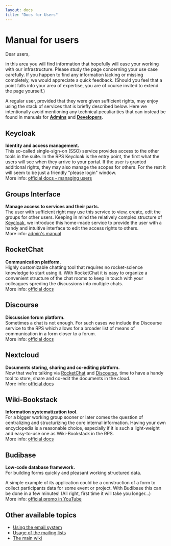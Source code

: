 ```yaml
---
layout: docs
title: "Docs for Users"
---
```

# Manual for users

Dear users,

in this area you will find information that hopefully will ease your working with our infrastructure.
Please study the page concerning your use case carefully. If you happen to find any information lacking or missing completely, we would appreciate a quick feedback. (Should you feel that a point falls into your area of expertise, you are of course invited to extend the page yourself.)

A regular user, provided that they were given sufficient rights, may enjoy using the stack of services that is briefly described below. Here we intentionally avoid mentioning any technical peculiarities that can instead be found in manuals for [**Admins**](./admin) and  [**Developers**](./developer).


## Keycloak
**Identity and access management.**  
This so-called single-sign-on (SSO) service provides access to the other tools in the suite. In the RPS Keycloak is the entry point, the first what the users will see when they arrive to your portal. If the user is granted additional rights, they may also manage the scopes for others. For the rest it will seem to be just a friendly "please login" window.  
More info: [official docs - managing users](https://www.keycloak.org/docs/latest/server_admin/index.html#assembly-managing-users_server_administration_guide)


## Groups Interface
**Manage access to services and their parts.**  
The user with sufficient right may use this service to view, create, edit the groups for other users. Keeping in mind the relatively complex structure of [Keycloak](./#keycloak), we introduce this home-made service to provide the user with a handy and intuitive interface to edit the access rights to others.  
More info: [admin's manual](./admin/#groups-interface)


## RocketChat
**Communication platform.**  
Highly customizable chatting tool that requires no rocket-science knowledge to start using it. With RocketChat it is easy to organize a convenient structure of the chat rooms to keep in touch with your colleagues spreding the discussions into multiple chats.  
More info: [official docs](https://docs.rocket.chat/)


## Discourse
**Discussion forum platform.**  
Sometimes a chat is not enough. For such cases we include the Discourse service to the RPS which allows for a broader list of means of communication in a form closer to a forum.  
More info: [official docs](https://docs.discourse.org/)


## Nextcloud
**Documents storing, sharing and co-editing platform.**  
Now that we're talking via [RocketChat](./#rocketchat) and [Discourse](./#discourse), time to have a handy tool to store, share and co-edit the documents in the cloud.  
More info: [official docs](https://nextcloud.com/support/)


## Wiki-Bookstack
**Information systematization tool.**  
For a bigger working group sooner or later comes the question of centralizing and structurizing the core internal information. Having your own encyclopedia is a reasonable choice, especially if it is such a light-weight and easy-to-use one as Wiki-Bookstack in the RPS.  
More info: [official docs](https://www.bookstackapp.com/docs/)


## Budibase
**Low-code database framework.**  
For building forms quickly and pleasant working structured data. 

A simple example of its application could be a construction of a form to collect participants data for some event or project. With Budibase this can be done in a few minutes! (All right, first time it will take you longer...)  
More info: [official promo in YouTube](https://www.youtube.com/watch?v=xoljVpty_Kw)


<!-- ## OpenProject
**Short and very general description**  
A bit more detailed description and maybe reasoning to add it to RPS. This text in smaller size

Comments on additional features and configurations that are added when this service is integrated to the RPS.  
More info: [official docs](https://www.openproject.org/docs/) -->

## Other available topics

 * [Using the email system](email)
 * [Usage of the mailing lists](mailinglists)
 * [The main wiki](wiki)

